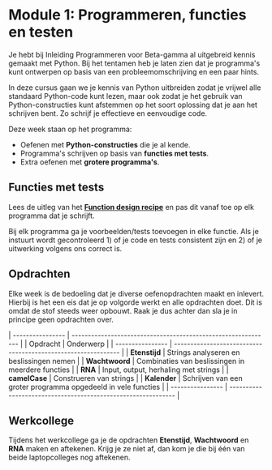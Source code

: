# Module 1: Programmeren, functies en testen

Je hebt bij Inleiding Programmeren voor Beta-gamma al uitgebreid kennis gemaakt met Python. Bij het tentamen heb je laten zien dat je programma's kunt ontwerpen op basis van een probleemomschrijving en een paar hints. 

In deze cursus gaan we je kennis van Python uitbreiden zodat je vrijwel alle standaard Python-code kunt lezen, maar ook zodat je het gebruik van Python-constructies kunt afstemmen op het soort oplossing dat je aan het schrijven bent. Zo schrijf je effectieve en eenvoudige code.

Deze week staan op het programma:

- Oefenen met **Python-constructies** die je al kende.
- Programma's schrijven op basis van **functies met tests**.
- Extra oefenen met **grotere programma's**.

## Functies met tests

Lees de uitleg van het [**Function design recipe**](https://www.teach.cs.toronto.edu/~csc110y/fall/notes/02-functions/07-the-function-design-recipe.html) en pas dit vanaf toe op elk programma dat je schrijft.

Bij elk programma ga je voorbeelden/tests toevoegen in elke functie. Als je instuurt wordt gecontroleerd 1) of je code en tests consistent zijn en 2) of je uitwerking volgens ons correct is.

## Opdrachten

Elke week is de bedoeling dat je diverse oefenopdrachten maakt en inlevert. Hierbij is het een eis dat je op volgorde werkt en alle opdrachten doet. Dit is omdat de stof steeds weer opbouwt. Raak je dus achter dan sla je in principe geen opdrachten over.

| ---------------- | ------------------------------------------------------------- |
| Opdracht         | Onderwerp                                                     |
| ---------------- | ------------------------------------------------------------- |
| **Etenstijd**    | Strings analyseren en beslissingen nemen                      |
| **Wachtwoord**   | Combinaties van beslissingen in meerdere functies             |
| **RNA**          | Input, output, herhaling met strings                          |
| **camelCase**    | Construeren van strings                                       |
| **Kalender**     | Schrijven van een groter programma opgedeeld in vele functies |
| ---------------- | ------------------------------------------------------------- |

## Werkcollege

Tijdens het werkcollege ga je de opdrachten **Etenstijd**, **Wachtwoord** en **RNA** maken en aftekenen. Krijg je ze niet af, dan kom je die bij één van beide laptopcolleges nog aftekenen.
